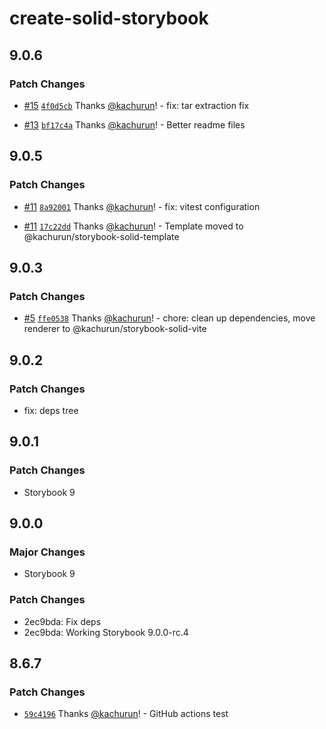 # create-solid-storybook

## 9.0.6

### Patch Changes

- [#15](https://github.com/kachurun/create-solid-storybook/pull/15) [`4f0d5cb`](https://github.com/kachurun/create-solid-storybook/commit/4f0d5cb124c8d5c5b065ffc51c652596d560a354) Thanks [@kachurun](https://github.com/kachurun)! - fix: tar extraction fix

- [#13](https://github.com/kachurun/create-solid-storybook/pull/13) [`bf17c4a`](https://github.com/kachurun/create-solid-storybook/commit/bf17c4a53f208b27ad61ff67aa5b4bfd43144fba) Thanks [@kachurun](https://github.com/kachurun)! - Better readme files

## 9.0.5

### Patch Changes

- [#11](https://github.com/kachurun/create-solid-storybook/pull/11) [`8a92001`](https://github.com/kachurun/create-solid-storybook/commit/8a92001e4eef343603587b1c240a8c7c199897f9) Thanks [@kachurun](https://github.com/kachurun)! - fix: vitest configuration

- [#11](https://github.com/kachurun/create-solid-storybook/pull/11) [`17c22dd`](https://github.com/kachurun/create-solid-storybook/commit/17c22dde7880ebceded04eeb18115f8b47817e86) Thanks [@kachurun](https://github.com/kachurun)! - Template moved to @kachurun/storybook-solid-template

## 9.0.3

### Patch Changes

- [#5](https://github.com/kachurun/create-solid-storybook/pull/5) [`ffe0538`](https://github.com/kachurun/create-solid-storybook/commit/ffe0538562f5d62599082d5fe8da0afc0cacdc4c) Thanks [@kachurun](https://github.com/kachurun)! - chore: clean up dependencies, move renderer to @kachurun/storybook-solid-vite

## 9.0.2

### Patch Changes

- fix: deps tree

## 9.0.1

### Patch Changes

- Storybook 9

## 9.0.0

### Major Changes

- Storybook 9

### Patch Changes

- 2ec9bda: Fix deps
- 2ec9bda: Working Storybook 9.0.0-rc.4

## 8.6.7

### Patch Changes

- [`59c4196`](https://github.com/kachurun/create-solid-storybook/commit/59c4196c506c33fb129045a76b573f18b8d43b1d) Thanks [@kachurun](https://github.com/kachurun)! - GitHub actions test
